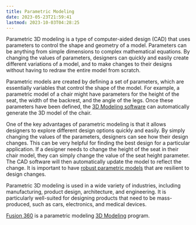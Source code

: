 ```yaml
---
title: Parametric Modeling
date: 2023-05-23T21:59:41
lastmod: 2023-10-03T04:28:25
---
```


Parametric 3D modeling is a type of computer-aided design (CAD) that uses parameters to control the shape and geometry of a model. Parameters can be anything from simple dimensions to complex mathematical equations. By changing the values of parameters, designers can quickly and easily create different variations of a model, and to make changes to their designs without having to redraw the entire model from scratch.

Parametric models are created by defining a set of parameters, which are essentially variables that control the shape of the model. For example, a parametric model of a chair might have parameters for the height of the seat, the width of the backrest, and the angle of the legs. Once these parameters have been defined, the [3D Modeling software](./3d-modeling-software.md) can automatically generate the 3D model of the chair.

One of the key advantages of parametric modeling is that it allows designers to explore different design options quickly and easily. By simply changing the values of the parameters, designers can see how their design changes. This can be very helpful for finding the best design for a particular application. If a designer needs to change the height of the seat in their chair model, they can simply change the value of the seat height parameter. The CAD software will then automatically update the model to reflect the change. It is important to have [robust parametric models](./robust-parametric-3d-models.md) that are resilient to design changes.

Parametric 3D modeling is used in a wide variety of industries, including manufacturing, product design, architecture, and engineering. It is particularly well-suited for designing products that need to be mass-produced, such as cars, electronics, and medical devices.

[Fusion 360](fusion-360/fusion-360.md) is a parametric modeling [3D Modeling](3d-modeling.md) program.
